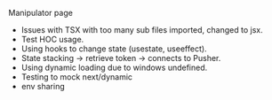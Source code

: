 Manipulator page
- Issues with TSX with too many sub files imported, changed to jsx.
- Test HOC usage.
- Using hooks to change state (usestate, useeffect).
- State stacking -> retrieve token -> connects to Pusher.
- Using dynamic loading due to windows undefined.
- Testing to mock next/dynamic
- env sharing
